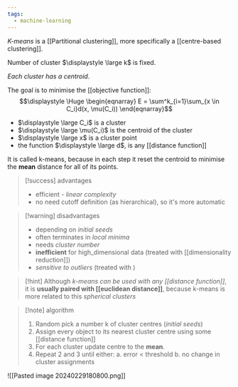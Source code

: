 ```yaml
---
tags:
  - machine-learning
---
```

*K-means* is a [[Partitional clustering]], more specifically a [[centre-based clustering]].

Number of cluster $\displaystyle \large k$ is fixed.

*Each cluster has a centroid*.

The goal is to minimise the [[objective function]]:
$$\displaystyle \Huge \begin{eqnarray} 
E = \sum^k_{i=1}\sum_{x \in C_i}d(x, \mu(C_i))
\end{eqnarray}$$

- $\displaystyle \large C_i$ is a cluster
- $\displaystyle \large \mu(C_i)$ is the centroid of the cluster
- $\displaystyle \large x$ is a cluster point 
- the function $\displaystyle \large d$, is any [[distance function]]

It is called k-means, because in each step it reset the centroid to minimise the **mean** distance for all of its points.

>[!success] advantages
>- efficient - *linear complexity*
>- no need cutoff definition (as hierarchical), so it's more automatic

>[!warning] disadvantages
>- depending on *initial seeds*
>- often terminates in *local minima*
>- needs *cluster number*
>- **inefficient** for high_dimensional data (treated with [[dimensionality reduction]])
>- *sensitive to outliers* (treated with )

>[!hint]
>Although *k-means can be used with any [[distance function]]*, it is **usually paired with [[euclidean distance]]**, because k-means is more related to this *spherical clusters*

>[!note] algorithm
>1. Random pick a number k of cluster centres (*initial seeds*)
>2. Assign every object to its nearest cluster centre using some [[distance function]]
>3. For each cluster update centre to the **mean**.
>4. Repeat 2 and 3 until either:
>	a. error < threshold
>	b. no change in cluster assignments

![[Pasted image 20240229180800.png]]


